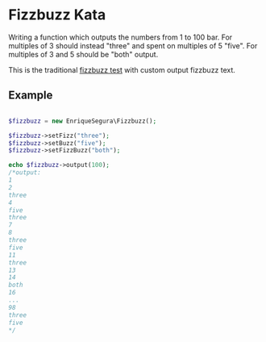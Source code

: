 # Fizzbuzz Kata

Writing a function which outputs the numbers from 1 to 100 bar. For multiples of 3 should instead "three" and spent on multiples of 5 "five". For multiples of 3 and 5 should be "both" output.

This is the traditional [fizzbuzz test](http://c2.com/cgi/wiki?FizzBuzzTest) with custom output fizzbuzz text.
## Example
~~~php

$fizzbuzz = new EnriqueSegura\Fizzbuzz();

$fizzbuzz->setFizz("three");
$fizzbuzz->setBuzz("five");
$fizzbuzz->setFizzBuzz("both");

echo $fizzbuzz->output(100);
/*output:
1
2
three
4
five
three
7
8
three
five
11
three
13
14
both
16
... 
98
three
five
*/


~~~
